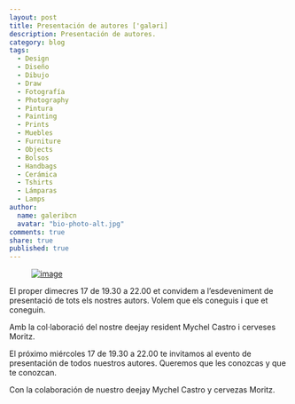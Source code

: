 ```yaml
---
layout: post
title: Presentación de autores ['galəri]
description: Presentación de autores.
category: blog
tags: 
  - Design
  - Diseño
  - Dibujo
  - Draw
  - Fotografía
  - Photography
  - Pintura
  - Painting
  - Prints
  - Muebles
  - Furniture
  - Objects
  - Bolsos
  - Handbags
  - Cerámica
  - Tshirts
  - Lámparas
  - Lamps
author: 
  name: galeribcn
  avatar: "bio-photo-alt.jpg"
comments: true
share: true
published: true
---
```

<figure>
	<a href="/images/Presentación17Dic2014Blog.jpg"><img src="/images/Presentación17Dic2014Blog.jpg" alt="image"></a>
</figure>

El proper dimecres 17 de 19.30 a 22.00 et convidem a l’esdeveniment de presentació de tots els nostres autors. Volem que els coneguis i que et coneguin. 

Amb la col·laboració del nostre deejay resident Mychel Castro i cerveses Moritz.

El próximo miércoles 17 de 19.30 a 22.00 te invitamos al evento de presentación de todos nuestros autores. Queremos que les conozcas y que te conozcan. 

Con la colaboración de nuestro deejay Mychel Castro y cervezas Moritz.

